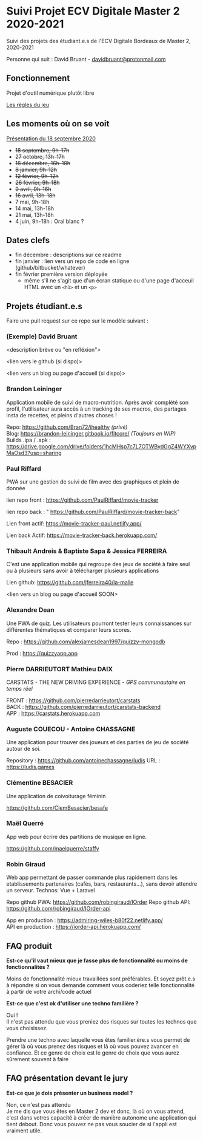 # Suivi Projet ECV Digitale Master 2 2020-2021

Suivi des projets des étudiant.e.s de l'ECV Digitale Bordeaux de Master 2, 2020-2021

Personne qui suit : David Bruant - davidbruant@protonmail.com

## Fonctionnement

Projet d'outil numérique plutôt libre

[Les règles du jeu](regles-du-jeu.md)


## Les moments où on se voit 

[Présentation du 18 septembre 2020](https://docs.google.com/presentation/d/1l7kVXWRp70IENnofx25A5m7Z5WBC1UeygjerWMqruwM/edit#slide=id.p)

- ~~18 septembre, 9h-17h~~
- ~~27 octobre, 13h-17h~~
- ~~18 décembre, 16h-18h~~
- ~~8 janvier, 9h-12h~~
- ~~12 février, 9h-12h~~
- ~~26 février, 9h-18h~~
- ~~9 avril, 9h-16h~~
- ~~16 avril, 13h-18h~~
- 7 mai, 9h-18h
- 14 mai, 13h-18h
- 21 mai, 13h-18h
- 4 juin, 9h-18h : Oral blanc ? 


## Dates clefs

- fin décembre : descriptions sur ce readme
- fin janvier : lien vers un repo de code en ligne (github/bitbucket/whatever)
- fin février première version déployée
  - même s'il ne s'agit que d'un écran statique ou d'une page d'acceuil HTML avec un `<h1>` et un `<p>`


## Projets étudiant.e.s

Faire une pull request sur ce repo sur le modèle suivant :


### (Exemple) David Bruant

<description brève ou "en refléxion">

<lien vers le github (si dispo)>

<lien vers un blog ou page d'accueil (si dispo)>



### Brandon Leininger

Application mobile de suivi de macro-nutrition.
Après avoir complété son profil, l'utilisateur aura accès à un tracking de ses macros, des partages insta de recettes, et pleins d'autres choses !

Repo: https://github.com/Bran72/ihealthy _(privé)_  
Blog: https://brandon-leininger.gitbook.io/fitcore/ _(Toujours en WIP)_   
Builds .ipa / .apk : https://drive.google.com/drive/folders/1hcMHsp7c7L7OTWBydGgZ4WYXvpMaOsd3?usp=sharing

### Paul Riffard

PWA sur une gestion de suivi de film avec des graphiques et plein de donnée

lien repo front : https://github.com/PaulRiffard/movie-tracker

lien repo back : " https://github.com/PaulRiffard/movie-tracker-back"

Lien front actif: https://movie-tracker-paul.netlify.app/

Lien back Actif: https://movie-tracker-back.herokuapp.com/


### Thibault Andreis & Baptiste Sapa & Jessica FERREIRA

C'est une application mobile qui regroupe des jeux de société à faire seul ou à plusieurs sans avoir à télécharger plusieurs applications

Lien github: https://github.com/jferreira40/la-malle

<lien vers un blog ou page d'accueil SOON>


### Alexandre Dean

Une PWA de quiz. Les utilisateurs pourront tester leurs connaissances sur différentes thématiques et comparer leurs scores.

Repo : https://github.com/alexjamesdean1997/quizzy-mongodb

Prod : https://quizzyapp.app

### Pierre DARRIEUTORT Mathieu DAIX

CARSTATS - THE NEW DRIVING EXPERIENCE - *GPS communautaire en temps réel*

FRONT : https://github.com/pierredarrieutort/carstats <br/>
BACK : https://github.com/pierredarrieutort/carstats-backend <br/>
APP : https://carstats.herokuapp.com

### Auguste COUECOU - Antoine CHASSAGNE

Une application pour trouver des joueurs et des parties de jeu de société autour de soi.

Repository : https://github.com/antoinechassagne/ludis
URL : https://ludis.games

### Clémentine BESACIER

Une application de coivoiturage féminin

https://github.com/ClemBesacier/besafe

### Maël Querré

App web pour écrire des partitions de musique en ligne.

https://github.com/maelquerre/staffy

### Robin Giraud

Web app permettant de passer commande plus rapidement dans les etablissements partenaires (cafés, bars, restaurants...), sans devoir attendre un serveur.
Technos: Vue + Laravel

Repo github PWA: https://github.com/robingiraud/IOrder
Repo github API: https://github.com/robingiraud/IOrder-api

App en production : https://admiring-wiles-b80f22.netlify.app/ <br/>
API en production : https://iorder-api.herokuapp.com/


## FAQ produit

**Est-ce qu'il vaut mieux que je fasse plus de fonctionnalité ou moins de fonctionnalités ?**

Moins de fonctionnalité mieux travaillées sont préférables. Et soyez prêt.e.s à répondre si on vous demande comment vous coderiez telle fonctionnalité à partir de votre archi/code actuel


**Est-ce que c'est ok d'utiliser une techno familière ?**

Oui !\
Il n'est pas attendu que vous preniez des risques sur toutes les technos que vous choisissez. 

Prendre une techno avec laquelle vous êtes familier.ère.s vous permet de gérer là où vous prenez des risques et là où vous pouvez avancer en confiance. Et ce genre de choix est le genre de choix que vous aurez sûrement souvent à faire


## FAQ présentation devant le jury

**Est-ce que je dois présenter un business model ?**

Non, ce n'est pas attendu\
Je me dis que vous êtes en Master 2 dev et donc, là où on vous attend, c'est dans votres capacité à créer de manière autonome une application qui tient debout. Donc vous pouvez ne pas vous soucier de si l'appli est vraiment utile.




